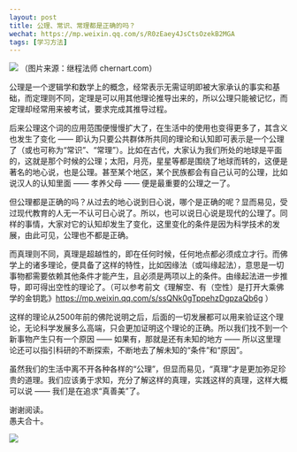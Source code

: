 ```yaml
---
layout: post
title: 公理、常识、常理都是正确的吗？
wechat: https://mp.weixin.qq.com/s/R0zEaey4JsCtsOzekB2MGA
tags: [学习方法]
---
```


![](../images/2022-10-15-10-43-36.png)
（图片来源：继程法师 chernart.com）

公理是一个逻辑学和数学上的概念，经常表示无需证明即被大家承认的事实和基础，而定理则不同，定理是可以用其他理论推导出来的，所以公理只能被记忆，而定理却经常用来被考试，要求完成其推导过程。

后来公理这个词的应用范围便慢慢扩大了，在生活中的使用也变得更多了，其含义也发生了变化 —— 即认为只要公共群体所共同的理论和认知即可表示是一个公理了（或也可称为“常识”、“常理”）。比如在古代，大家认为我们所处的地球是平面的，这就是那个时候的公理；太阳，月亮，星星等都是围绕了地球而转的，这便是著名的地心说，也是公理。甚至某个地区，某个民族都会有自己认可的公理，比如说汉人的认知里面 —— 孝养父母 —— 便是最重要的公理之一了。

但公理都是正确的吗？从过去的地心说到日心说，哪个是正确的呢？显而易见，受过现代教育的人无一不认可日心说了。所以，也可以说日心说是现代的公理了。同样的事情，大家对它的认知却发生了变化，这里变化的条件是因为科学技术的发展，由此可见，公理也不都是正确。

而真理则不同，真理是超越性的，即在任何时候，任何地点都必须成立才行。而佛学上的诸多理论，便具备了这样的特性，比如因缘法（或叫缘起法），意思是一切事物都需要依赖其他条件才能产生，且必须是两项以上的条件。由缘起法进一步推导，即可得出空性的理论了。（可以参考前文《理解空、有（空性）是打开大乘佛学的金钥匙》https://mp.weixin.qq.com/s/ssQNk0gTppehzDgpzaQb6g ）

这样的理论从2500年前的佛陀说明之后，后面的一切发展都可以用来验证这个理论，无论科学发展多么高端，只会更加证明这个理论的正确。所以我们找不到一个新事物产生只有一个原因 —— 如果有，那就是还有未知的地方 —— 所以这里理论还可以指引科研的不断探索，不断地去了解未知的“条件”和“原因”。

虽然我们的生活中离不开各种各样的“公理”，但显而易见，“真理”才是更加弥足珍贵的道理。我们应该勇于求知，充分了解这样的真理，实践这样的真理，这样大概可以说 —— 我们是在追求“真善美”了。

谢谢阅读。<br>
愚夫合十。

![](../images/signature.png)
